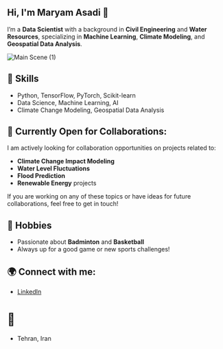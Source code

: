 ## Hi, I'm Maryam Asadi 👋

I’m a **Data Scientist** with a background in **Civil Engineering** and **Water Resources**, specializing in **Machine Learning**, **Climate Modeling**, and **Geospatial Data Analysis**.

![Main Scene (1)](https://github.com/user-attachments/assets/09d58cd8-66e7-4787-9d96-638e6ad70524)


## 🔧 Skills
- Python, TensorFlow, PyTorch, Scikit-learn
- Data Science, Machine Learning, AI
- Climate Change Modeling, Geospatial Data Analysis

## 🎯 Currently Open for Collaborations:
I am actively looking for collaboration opportunities on projects related to:
- **Climate Change Impact Modeling**
- **Water Level Fluctuations**
- **Flood Prediction**
- **Renewable Energy** projects

If you are working on any of these topics or have ideas for future collaborations, feel free to get in touch!

## 🎾 Hobbies
- Passionate about **Badminton** and **Basketball**
- Always up for a good game or new sports challenges!

## 🌍 Connect with me:
- [LinkedIn](https://www.linkedin.com/in/maryam-asadii/)
# 📍
- Tehran, Iran


